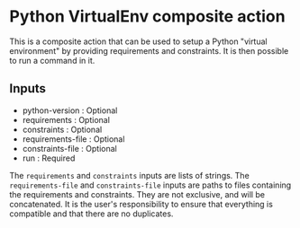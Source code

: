 # Python VirtualEnv composite action
This is a composite action that can be used to setup a Python "virtual
environment" by providing requirements and constraints. It is then possible to run a command in it.

## Inputs
- python-version : Optional
- requirements : Optional
- constraints : Optional
- requirements-file : Optional
- constraints-file : Optional
- run : Required

The `requirements` and `constraints` inputs are lists of strings. The `requirements-file` and `constraints-file` inputs are paths to files containing the requirements and constraints. They are not exclusive, and will be concatenated. It is the user's responsibility to ensure that everything is compatible and that there are no duplicates.